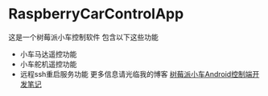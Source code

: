 # RaspberryCarControlApp
这是一个树莓派小车控制软件
包含以下这些功能
* 小车马达遥控功能
* 小车舵机遥控功能
* 远程ssh重启服务功能
更多信息请光临我的博客
[树莓派小车Android控制端开发笔记](https://hash070.top/rasp-car-android-client.html)

